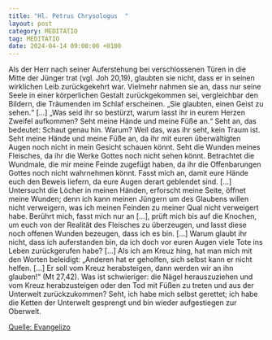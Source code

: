 ```yaml
---
title: "Hl. Petrus Chrysologus  "
layout: post
category: MEDITATIO
tag: MEDITATIO
date: 2024-04-14 09:00:00 +0100
---
```

Als der Herr nach seiner Auferstehung bei verschlossenen Türen in die Mitte der Jünger trat (vgl. Joh 20,19), glaubten sie nicht, dass er in seinen wirklichen Leib zurückgekehrt war. Vielmehr nahmen sie an, dass nur seine Seele in einer körperlichen Gestalt zurückgekommen sei, vergleichbar den Bildern, die Träumenden im Schlaf erscheinen.<!--more--> „Sie glaubten, einen Geist zu sehen.“ [...]
„Was seid ihr so bestürzt, warum lasst ihr in eurem Herzen Zweifel aufkommen? Seht meine Hände und meine Füße an.“ Seht an, das bedeutet: Schaut genau hin. Warum? Weil das, was ihr seht, kein Traum ist. Seht meine Hände und meine Füße an, da ihr mit euren überwältigten Augen noch nicht in mein Gesicht schauen könnt. Seht die Wunden meines Fleisches, da ihr die Werke Gottes noch nicht sehen könnt. Betrachtet die Wundmale, die mir meine Feinde zugefügt haben, da ihr die Offenbarungen Gottes noch nicht wahrnehmen könnt. Fasst mich an, damit eure Hände euch den Beweis liefern, da eure Augen derart geblendet sind. [...] Untersucht die Löcher in meinen Händen, erforscht meine Seite, öffnet meine Wunden; denn ich kann meinen Jüngern um des Glaubens willen nicht verweigern, was ich meinen Feinden zu meiner Qual nicht verweigert habe. Berührt mich, fasst mich nur an […], prüft mich bis auf die Knochen, um euch von der Realität des Fleisches zu überzeugen, und lasst diese noch offenen Wunden bezeugen, dass ich es bin. [...]
Warum glaubt ihr nicht, dass ich auferstanden bin, da ich doch vor euren Augen viele Tote ins Leben zurückgerufen habe? [...] Als ich am Kreuz hing, hat man mich mit den Worten beleidigt: „Anderen hat er geholfen, sich selbst kann er nicht helfen. […] Er soll vom Kreuz herabsteigen, dann werden wir an ihn glauben!“ (Mt 27,42). Was ist schwieriger: die Nägel herauszuziehen und vom Kreuz herabzusteigen oder den Tod mit Füßen zu treten und aus der Unterwelt zurückzukommen? Seht, ich habe mich selbst gerettet; ich habe die Ketten der Unterwelt gesprengt und bin wieder aufgestiegen zur Oberwelt.

[Quelle: Evangelizo](https://evangeliumtagfuertag.org/DE/gospel)